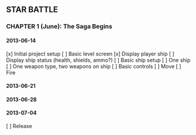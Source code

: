 ## STAR BATTLE

### CHAPTER 1 (June): The Saga Begins

#### 2013-06-14
[x] Initial project setup
[ ] Basic level screen
    [x] Display player ship
    [ ] Display ship status (health, shields, ammo?)
[ ] Basic ship setup
    [ ] One ship
    [ ] One weapon type, two weapons on ship
[ ] Basic controls
    [ ] Move
    [ ] Fire

#### 2013-06-21

#### 2013-06-28

#### 2013-07-04
[ ] Release
